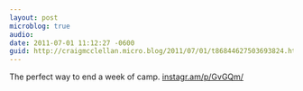 ```yaml
---
layout: post
microblog: true
audio: 
date: 2011-07-01 11:12:27 -0600
guid: http://craigmcclellan.micro.blog/2011/07/01/t86844627503693824.html
---
```

The perfect way to end a week of camp.  [instagr.am/p/GvGQm/](http://instagr.am/p/GvGQm/)
